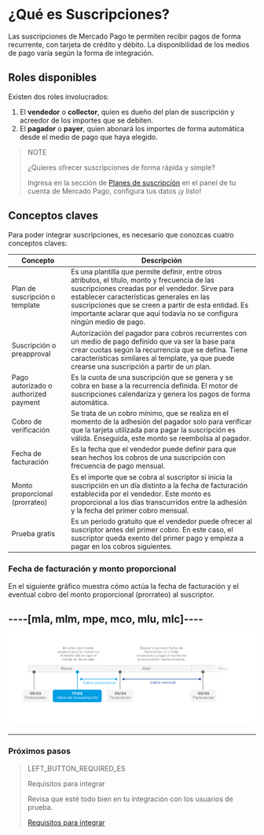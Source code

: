 # ¿Qué es Suscripciones?

Las suscripciones de Mercado Pago te permiten recibir pagos de forma recurrente, con tarjeta de crédito y débito. La disponibilidad de los medios de pago varía según la forma de integración.

## Roles disponibles

Existen dos roles involucrados:
1. El __vendedor__ o __collector__, quien es dueño del plan de suscripción y acreedor de los importes que se debiten.
1. El __pagador__ o __payer__, quien abonará los importes de forma automática desde el medio de pago que haya elegido.

> NOTE
> 
> ¿Quieres ofrecer suscripciones de forma rápida y simple?
> 
> Ingresa en la sección de [Planes de suscripción](https://www.mercadopago[FAKER][URL][DOMAIN]/subscription-plans) en el panel de tu cuenta de Mercado Pago, configura tus datos ¡y listo!


## Conceptos claves

Para poder integrar suscripciones, es necesario que conozcas cuatro conceptos claves:

| Concepto | Descripción |
| --- |	--- |
| Plan de suscripción o template | Es una plantilla que permite definir, entre otros atributos, el título, monto y frecuencia de las suscripciones creadas por el vendedor. Sirve para establecer características generales en las suscripciones que se creen a partir de esta entidad. Es importante aclarar que aquí todavía no se configura ningún medio de pago.|
| Suscripción o preapproval | Autorización del pagador para cobros recurrentes con un medio de pago definido que va ser la base para crear cuotas según la recurrencia que se defina. Tiene características similares al template, ya que puede crearse una suscripción a partir de un plan. |
| Pago autorizado o authorized payment | Es la cuota de una suscripción que se genera y se cobra en base a la recurrencia definida. El motor de suscripciones calendariza y genera los pagos de forma automática. |
| Cobro de verificación | Se trata de un cobro mínimo, que se realiza en el momento de la adhesión del pagador solo para verificar que la tarjeta utilizada para pagar la suscripción es válida. Enseguida, este monto se reembolsa al pagador. |
| Fecha de facturación | Es la fecha que el vendedor puede definir para que sean hechos los cobros de una suscripción con frecuencia de pago mensual. |
| Monto proporcional (prorrateo) | Es el importe que se cobra al suscriptor si inicia la suscripción en un día distinto a la fecha de facturación establecida por el vendedor. Este monto es proporcional a los días transcurridos entre la adhesión y la fecha del primer cobro mensual. |
| Prueba gratis | Es un periodo gratuito que el vendedor puede ofrecer al suscriptor antes del primer cobro. En este caso, el suscriptor queda exento del primer pago y empieza a pagar en los cobros siguientes. |


### Fecha de facturación y monto proporcional

En el siguiente gráfico muestra cómo actúa la fecha de facturación y el eventual cobro del monto proporcional (prorrateo) al suscriptor.

----[mla, mlm, mpe, mco, mlu, mlc]----
![Basic-subscriptions](/images/subscriptions/linea-cobro-ES.png)
------------

------------
### Próximos pasos
> LEFT_BUTTON_REQUIRED_ES
>
> Requisitos para integrar
>
> Revisa que esté todo bien en tu integración con los usuarios de prueba.
>
> [Requisitos para integrar](https://www.mercadopago[FAKER][URL][DOMAIN]/developers/es/guides/online-payments/subscriptions/previous-requirements)
